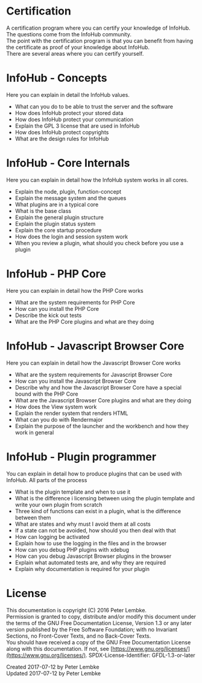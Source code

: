 # Certification
A certification program where you can certify your knowledge of InfoHub. The questions come from the InfoHub community.  
The point with the certification program is that you can benefit from having the certificate as proof of your knowledge about InfoHub.  
There are several areas where you can certify yourself.  

# InfoHub - Concepts
Here you can explain in detail the InfoHub values.  

- What can you do to be able to trust the server and the software
- How does InfoHub protect your stored data
- How does InfoHub protect your communication
- Explain the GPL 3 license that are used in InfoHub
- How does InfoHub protect copyrights
- What are the design rules for InfoHub


# InfoHub - Core Internals
Here you can explain in detail how the InfoHub system works in all cores.  

- Explain the node, plugin, function-concept
- Explain the message system and the queues
- What plugins are in a typical core
- What is the base class
- Explain the general plugin structure
- Explain the plugin status system
- Explain the core startup procedure
- How does the login and session system work
- When you review a plugin, what should you check before you use a plugin

# InfoHub - PHP Core
Here you can explain in detail how the PHP Core works  

- What are the system requirements for PHP Core
- How can you install the PHP Core
- Describe the kick out tests
- What are the PHP Core plugins and what are they doing

# InfoHub - Javascript Browser Core
Here you can explain in detail how the Javascript Browser Core works  

- What are the system requirements for Javascript Browser Core
- How can you install the Javascript Browser Core
- Describe why and how the Javascript Browser Core have a special bound with the PHP Core
- What are the Javascript Browser Core plugins and what are they doing
- How does the View system work
- Explain the render system that renders HTML
- What can you do with Rendermajor
- Explain the purpose of the launcher and the workbench and how they work in general

# InfoHub - Plugin programmer
You can explain in detail how to produce plugins that can be used with InfoHub. All parts of the process  

- What is the plugin template and when to use it
- What is the difference i licensing between using the plugin template and write your own plugin from scratch
- Three kind of functions can exist in a plugin, what is the difference between them
- What are states and why must I avoid them at all costs
- If a state can not be avoided, how should you then deal with that
- How can logging be activated
- Explain how to use the logging in the files and in the browser
- How can you debug PHP plugins with xdebug
- How can you debug Javascript Browser plugins in the browser
- Explain what automated tests are, and why they are required
- Explain why documentation is required for your plugin

# License
This documentation is copyright (C) 2016 Peter Lembke.  
Permission is granted to copy, distribute and/or modify this document under the terms of the GNU Free Documentation License, Version 1.3 or any later version published by the Free Software Foundation; with no Invariant Sections, no Front-Cover Texts, and no Back-Cover Texts.  
You should have received a copy of the GNU Free Documentation License along with this documentation. If not, see [https://www.gnu.org/licenses/](https://www.gnu.org/licenses/).  SPDX-License-Identifier: GFDL-1.3-or-later  

Created 2017-07-12 by Peter Lembke  
Updated 2017-07-12 by Peter Lembke  
